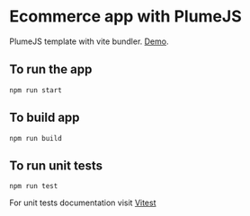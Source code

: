 # Ecommerce app with PlumeJS

PlumeJS template with vite bundler. [Demo](https://kiranmantha.github.io/ecommerce-plumejs/).

## To run the app

`npm run start`

## To build app

`npm run build`

## To run unit tests

`npm run test`

For unit tests documentation visit [Vitest](https://vitest.dev/)
